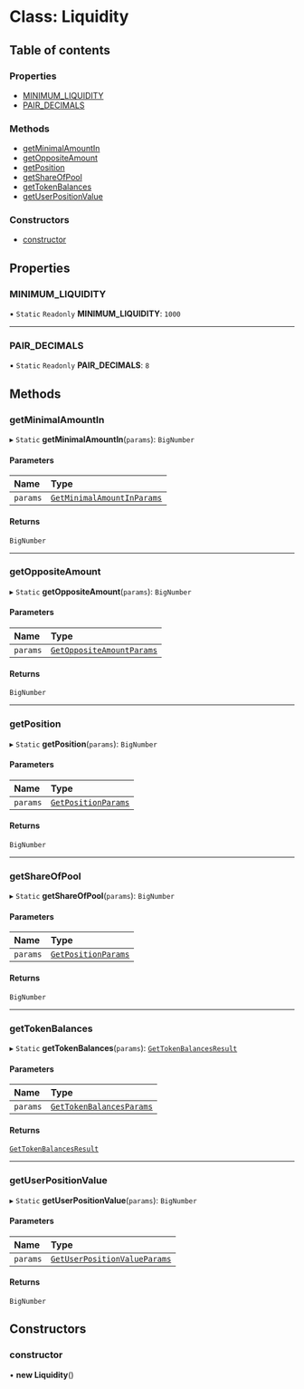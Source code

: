 # Class: Liquidity

## Table of contents

### Properties

- [MINIMUM\_LIQUIDITY](Liquidity.md#minimum_liquidity)
- [PAIR\_DECIMALS](Liquidity.md#pair_decimals)

### Methods

- [getMinimalAmountIn](Liquidity.md#getminimalamountin)
- [getOppositeAmount](Liquidity.md#getoppositeamount)
- [getPosition](Liquidity.md#getposition)
- [getShareOfPool](Liquidity.md#getshareofpool)
- [getTokenBalances](Liquidity.md#gettokenbalances)
- [getUserPositionValue](Liquidity.md#getuserpositionvalue)

### Constructors

- [constructor](Liquidity.md#constructor)

## Properties

### MINIMUM\_LIQUIDITY

▪ `Static` `Readonly` **MINIMUM\_LIQUIDITY**: ``1000``

___

### PAIR\_DECIMALS

▪ `Static` `Readonly` **PAIR\_DECIMALS**: ``8``

## Methods

### getMinimalAmountIn

▸ `Static` **getMinimalAmountIn**(`params`): `BigNumber`

#### Parameters

| Name | Type |
| :------ | :------ |
| `params` | [`GetMinimalAmountInParams`](../interfaces/Liquidity.GetMinimalAmountInParams.md) |

#### Returns

`BigNumber`

___

### getOppositeAmount

▸ `Static` **getOppositeAmount**(`params`): `BigNumber`

#### Parameters

| Name | Type |
| :------ | :------ |
| `params` | [`GetOppositeAmountParams`](../interfaces/Liquidity.GetOppositeAmountParams.md) |

#### Returns

`BigNumber`

___

### getPosition

▸ `Static` **getPosition**(`params`): `BigNumber`

#### Parameters

| Name | Type |
| :------ | :------ |
| `params` | [`GetPositionParams`](../interfaces/Liquidity.GetPositionParams.md) |

#### Returns

`BigNumber`

___

### getShareOfPool

▸ `Static` **getShareOfPool**(`params`): `BigNumber`

#### Parameters

| Name | Type |
| :------ | :------ |
| `params` | [`GetPositionParams`](../interfaces/Liquidity.GetPositionParams.md) |

#### Returns

`BigNumber`

___

### getTokenBalances

▸ `Static` **getTokenBalances**(`params`): [`GetTokenBalancesResult`](../interfaces/Liquidity.GetTokenBalancesResult.md)

#### Parameters

| Name | Type |
| :------ | :------ |
| `params` | [`GetTokenBalancesParams`](../interfaces/Liquidity.GetTokenBalancesParams.md) |

#### Returns

[`GetTokenBalancesResult`](../interfaces/Liquidity.GetTokenBalancesResult.md)

___

### getUserPositionValue

▸ `Static` **getUserPositionValue**(`params`): `BigNumber`

#### Parameters

| Name | Type |
| :------ | :------ |
| `params` | [`GetUserPositionValueParams`](../interfaces/Liquidity.GetUserPositionValueParams.md) |

#### Returns

`BigNumber`

## Constructors

### constructor

• **new Liquidity**()
